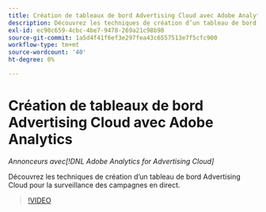 ```yaml
---
title: Création de tableaux de bord Advertising Cloud avec Adobe Analytics
description: Découvrez les techniques de création d’un tableau de bord Advertising Cloud pour la surveillance des campagnes en direct.
exl-id: ec90c659-4cbc-4be7-9478-269a21c98b98
source-git-commit: 1a5d4f41f6ef3e297fea43c6557513e7f5cfc900
workflow-type: tm+mt
source-wordcount: '40'
ht-degree: 0%

---
```


# Création de tableaux de bord Advertising Cloud avec Adobe Analytics

*Annonceurs avec[!DNL Adobe Analytics for Advertising Cloud]*

Découvrez les techniques de création d’un tableau de bord Advertising Cloud pour la surveillance des campagnes en direct.

>[!VIDEO](https://video.tv.adobe.com/v/33922)
